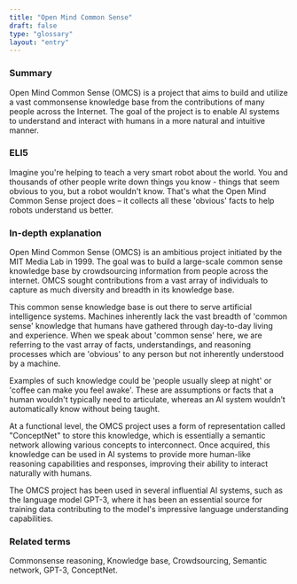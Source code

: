 ```yaml
---
title: "Open Mind Common Sense"
draft: false
type: "glossary"
layout: "entry"
---
```


### Summary
Open Mind Common Sense (OMCS) is a project that aims to build and utilize a vast commonsense knowledge base from the contributions of many people across the Internet. The goal of the project is to enable AI systems to understand and interact with humans in a more natural and intuitive manner.

### ELI5
Imagine you're helping to teach a very smart robot about the world. You and thousands of other people write down things you know - things that seem obvious to you, but a robot wouldn't know. That's what the Open Mind Common Sense project does – it collects all these 'obvious' facts to help robots understand us better.

### In-depth explanation
Open Mind Common Sense (OMCS) is an ambitious project initiated by the MIT Media Lab in 1999. The goal was to build a large-scale common sense knowledge base by crowdsourcing information from people across the internet. OMCS sought contributions from a vast array of individuals to capture as much diversity and breadth in its knowledge base.

This common sense knowledge base is out there to serve artificial intelligence systems. Machines inherently lack the vast breadth of 'common sense' knowledge that humans have gathered through day-to-day living and experience. When we speak about 'common sense' here, we are referring to the vast array of facts, understandings, and reasoning processes which are 'obvious' to any person but not inherently understood by a machine.

Examples of such knowledge could be 'people usually sleep at night' or 'coffee can make you feel awake'. These are assumptions or facts that a human wouldn't typically need to articulate, whereas an AI system wouldn’t automatically know without being taught. 

At a functional level, the OMCS project uses a form of representation called "ConceptNet" to store this knowledge, which is essentially a semantic network allowing various concepts to interconnect. Once acquired, this knowledge can be used in AI systems to provide more human-like reasoning capabilities and responses, improving their ability to interact naturally with humans.

The OMCS project has been used in several influential AI systems, such as the language model GPT-3, where it has been an essential source for training data contributing to the model's impressive language understanding capabilities.

### Related terms
Commonsense reasoning, Knowledge base, Crowdsourcing, Semantic network, GPT-3, ConceptNet.
